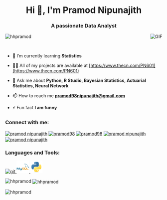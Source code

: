 <h1 align="center">Hi 👋, I'm Pramod Nipunajith</h1>
<h3 align="center">A passionate Data Analyst</h3>

<img align="right" alt="GIF" src="https://irp-cdn.multiscreensite.com/2b5a0c72/dms3rep/multi/mobile/Enhance.gif" />
<p align="left"> <img src="https://komarev.com/ghpvc/?username=hhpramod&label=Profile%20views&color=0e75b6&style=flat" alt="hhpramod" /> </p>

<p align="left"> <a href="https://twitter.com/" target="blank"><img src="https://img.shields.io/twitter/follow/?logo=twitter&style=for-the-badge" alt="" /></a> </p>

- 🌱 I’m currently learning **Statistics**

- 👨‍💻 All of my projects are available at [https://www.thecn.com/PN601](https://www.thecn.com/PN601)

- 💬 Ask me about **Python, R Studio, Bayesian Statistics, Actuarial Statistics, Neural Network**

- 📫 How to reach me **pramod98nipunajith@gmail.com**

- ⚡ Fun fact **I am funny**


<h3 align="left">Connect with me:</h3>
<p align="left">
<a href="https://linkedin.com/in/pramod nipunajith" target="blank"><img align="center" src="https://raw.githubusercontent.com/rahuldkjain/github-profile-readme-generator/master/src/images/icons/Social/linked-in-alt.svg" alt="pramod nipunajith" height="30" width="40" /></a>
<a href="https://stackoverflow.com/users/pramod98" target="blank"><img align="center" src="https://raw.githubusercontent.com/rahuldkjain/github-profile-readme-generator/master/src/images/icons/Social/stack-overflow.svg" alt="pramod98" height="30" width="40" /></a>
<a href="https://kaggle.com/pramod98" target="blank"><img align="center" src="https://raw.githubusercontent.com/rahuldkjain/github-profile-readme-generator/master/src/images/icons/Social/kaggle.svg" alt="pramod98" height="30" width="40" /></a>
<a href="https://fb.com/pramod nipunajith" target="blank"><img align="center" src="https://raw.githubusercontent.com/rahuldkjain/github-profile-readme-generator/master/src/images/icons/Social/facebook.svg" alt="pramod nipunajith" height="30" width="40" /></a>
<a href="https://instagram.com/pramod nipunajith" target="blank"><img align="center" src="https://raw.githubusercontent.com/rahuldkjain/github-profile-readme-generator/master/src/images/icons/Social/instagram.svg" alt="pramod nipunajith" height="30" width="40" /></a>
</p>

<h3 align="left">Languages and Tools:</h3>
<p align="left"> <a href="https://git-scm.com/" target="_blank" rel="noreferrer"> <img src="https://www.vectorlogo.zone/logos/git-scm/git-scm-icon.svg" alt="git" width="40" height="40"/> </a> <a href="https://www.mysql.com/" target="_blank" rel="noreferrer"> <img src="https://raw.githubusercontent.com/devicons/devicon/master/icons/mysql/mysql-original-wordmark.svg" alt="mysql" width="40" height="40"/> </a> <a href="https://www.python.org" target="_blank" rel="noreferrer"> <img src="https://raw.githubusercontent.com/devicons/devicon/master/icons/python/python-original.svg" alt="python" width="40" height="40"/> </a> </p>


<p><img align="left" src="https://github-readme-stats.vercel.app/api/top-langs?username=hhpramod&show_icons=true&locale=en&layout=compact" alt="hhpramod" /></p>

<p>&nbsp;<img align="center" src="https://github-readme-stats.vercel.app/api?username=hhpramod&show_icons=true&locale=en" alt="hhpramod" /></p>

<p><img align="center" src="https://github-readme-streak-stats.herokuapp.com/?user=hhpramod&" alt="hhpramod" /></p>



